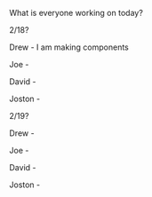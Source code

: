 What is everyone working on today? 

2/18?


Drew - I am making components

Joe -

David - 

Joston - 



2/19? 

Drew - 

Joe -

David - 

Joston - 